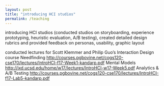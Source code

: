 ```yaml
---
layout: post
title: "introducing HCI studios"
permalink: /teaching
---
```


introducing HCI studios (conducted studios on storyboarding, experience prototyping, heuristic evaluation, A/B testing), created detailed design rubrics and provided feedback on personas, usability, graphic layout

conducted lectures for Scott Klemmer and Philip Guo’s Interaction Design course
Needfinding
http://courses.pgbovine.net/cogs120-cse170/lectures/IntroHCI-f17-Week1-kandarp.pdf
Mental Models
http://ixd.ucsd.edu/home/w17/lectures/IntroHCI-w17-Week5.pdf
Analytics & A/B Testing
http://courses.pgbovine.net/cogs120-cse170/lectures/IntroHCI-f17-Lab5-kandarp.pdf

